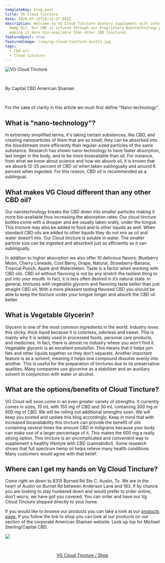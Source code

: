 ```yaml
---
templateKey: blog-post
title: VG Cloud Tincture
date: 2020-07-13T18:12:27.042Z
description: Welcome to VG Cloud Tincture dietary supplement with infused CBD
  Hemp Oil. Our CBD is infused through our Proprietary Nanotechnology process
  making it more bio-available than other CBD tinctures.
featuredpost: true
featuredimage: /img/vg-cloud-tincture-austin.jpg
tags:
  - Cbd oil
  - Cloud tincture
---
```

![VG Cloud Tincture](/img/vg-cloud-tincture-austin.jpg "Cloud Tincture")

<br>

By Capital CBD American Shaman

<br>

For the sake of clarity in this article we must first define "Nano-technology".

## What is "nano-technology"?

In extremely simplified terms, it's taking certain substances, like CBD, and creating nanoparticles of them that are so small, they can be absorbed into the bloodstream more efficiently than regular-sized particles of the same substance.  Research has shown nano-technology to have faster absorption, last longer in the body, and to be more bioavailable than oil.  For instance, from what we know about science and how we absorb oil, it is known that we absorb 12-25 percent of CBD oil when taken sublingually and around 6 percent when ingested.  For this reason, CBD oil is recommended as a sublingual. 

## What makes VG Cloud different than any other CBD oil?

Our nanotechnology breaks the CBD down into smaller particles making it more bio-available thus increasing the absorption rates.  Our cloud tincture bottles come with a dropper and are usually taken orally, under the tongue.  This tincture may also be added to food and to other liquids as well.  When standard CBD oils are added to other liquids they do not mix as oil and water doesn’t mix.  Our Cloud tincture is soluble in water.  The smaller particle size can be ingested and absorbed just as efficiently as it can sublingually.  

In addition to higher absorption we also offer 10 delicious flavors: Blueberry Moon, Cherry Limeade, Cool Berry, Grape, Natural, Strawberry-Banana, Tropical Punch, Apple and Watermelon.  Taste is a factor when working with CBD oils.  CBD oil without flavoring is not by any stretch the tastiest thing to put into your mouth.  In fact, it is less often desired in it’s natural state.  In general, tinctures with vegetable glycerin and flavoring taste better than just straight CBD oil.  With a more pleasant tasting flavored CBD you should be able to keep the tincture under your tongue longer and absorb the CBD oil better.

## What is Vegetable Glycerin?

Glycerin is one of the most common ingredients in the world.  Industry loves this sticky, thick liquid because it is colorless, odorless and sweet.  This is mainly why it is widely used in processed foods, personal care products, and medicines.  In fact, there is almost no industry where you won’t find it. Vegetable glycerin is an excellent emulsifier.  This means that it helps join fats and other liquids together so they don’t separate.  Another important feature is as a solvent, meaning it helps one compound dissolve evenly into another.  This is useful for the preparation of tinctures due to its preservative qualities.  Many companies use glycerine as a stabilizer and an auxiliary solvent in conjunction with water or alcohol.

## What are the options/benefits of Cloud Tincture?

VG Cloud will soon come in an even greater variety of strengths.  It currently comes in sizes, 15 mL with 150 mg of CBD and 30 mL containing 300 mg or 600 mg of CBD.  We will be rolling out additional strengths soon.  We will keep you posted and update this blog accordingly.  Keep in mind that with increased bioavailability this tincture can provide the benefit of oils containing several times the amount CBD in miligrams because your body can make use of a larger percentage of it.  This makes the 600 mg a really strong option.  This tincture is an uncomplicated and convenient way to supplement a healthy lifestyle with CBD (cannabidiol).  Some research shows that full spectrum hemp oil helps relieve many health conditions. Many customers would agree with that belief. 

## Where can I get my hands on Vg Cloud Tincture?

Come right on down to 8315 Burned Rd Ste C.  Austin, Tx.  We are in the heart of Austin on Burnet Rd between Anderson Lane and 183.  If by chance you are looking to stay hunkered down and would prefer to order online, don’t worry, we have got you covered.  You can order and have our Vg Cloud Tincture shipped directly to your home.

If you would like to browse our products you can take a look at our [products page.](https://capitalamericanshaman.com/products)  If you follow the link to shop you can look at our products on our section of the corporate American Shaman website.  Look up top for Michael Sterling/Capital CBD.

![](/img/vg-cloud-tincture-cbd-terpene-rich-hemp-oil.jpg)

<p></p><br>

<p>
<center><a href="https://cbdamericanshaman.com/msterling-leach/vg-cloud-terpene-rich-cbd-oil-tincture" href="https://cbdamericanshaman.com/msterling-leach" rel="nofollow" rel="nofollow"nofollow" target="_blank" class="shop-link">VG Cloud Tincture / Shop</a><center>
</p>